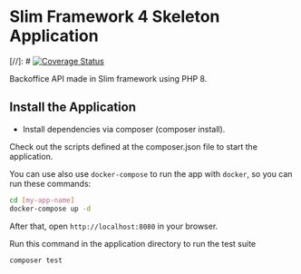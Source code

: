 # Slim Framework 4 Skeleton Application

[//]: # [![Coverage Status](https://coveralls.io/repos/github/slimphp/Slim-Skeleton/badge.svg?branch=master)](https://coveralls.io/github/slimphp/Slim-Skeleton?branch=master)

Backoffice API made in Slim framework using PHP 8.

## Install the Application
- Install dependencies via composer (composer install).

Check out the scripts defined at the composer.json file to start the application.

You can use also use `docker-compose` to run the app with `docker`, so you can run these commands:
```bash
cd [my-app-name]
docker-compose up -d
```
After that, open `http://localhost:8080` in your browser.

Run this command in the application directory to run the test suite

```bash
composer test
```
